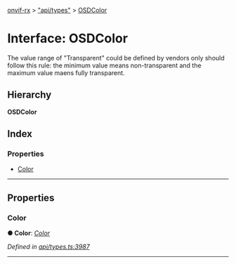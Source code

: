 [onvif-rx](../README.md) > ["api/types"](../modules/_api_types_.md) > [OSDColor](../interfaces/_api_types_.osdcolor.md)

# Interface: OSDColor

The value range of "Transparent" could be defined by vendors only should follow this rule: the minimum value means non-transparent and the maximum value maens fully transparent.

## Hierarchy

**OSDColor**

## Index

### Properties

* [Color](_api_types_.osdcolor.md#color)

---

## Properties

<a id="color"></a>

###  Color

**● Color**: *[Color](_api_types_.color.md)*

*Defined in [api/types.ts:3987](https://github.com/patrickmichalina/onvif-rx/blob/3ab1739/src/api/types.ts#L3987)*

___

